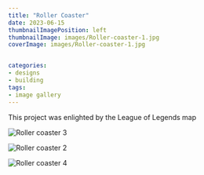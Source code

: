 ```yaml
---
title: "Roller Coaster"
date: 2023-06-15
thumbnailImagePosition: left
thumbnailImage: images/Roller-coaster-1.jpg
coverImage: images/Roller-coaster-1.jpg


categories:
- designs
- building
tags:
- image gallery
---
```


This project was enlighted by the League of Legends map

![Roller coaster 3](../../../images/Roller-coaster-3.png)

![Roller coaster 2](../../../images/Roller-coaster-2.jpg)

![Roller coaster 4](../../../images/Roller-coaster-4.png)